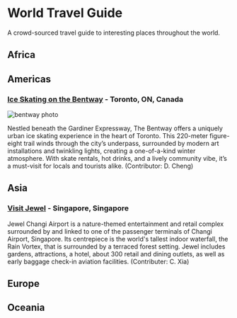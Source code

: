 # World Travel Guide
A crowd-sourced travel guide to interesting places throughout the world.

## Africa

## Americas

### [Ice Skating on the Bentway](https://thebentway.ca/event/winter-skating-opening-day/) - Toronto, ON, Canada

![bentway photo](https://thebentway.ca/wp-content/uploads/2024/11/Crop181230143633PolarBear_bentway-AndrewWilliamson1240-scaled-e1732912058106.jpg)

Nestled beneath the Gardiner Expressway, The Bentway offers a uniquely urban ice skating experience in the heart of Toronto. This 220-meter figure-eight trail winds through the city’s underpass, surrounded by modern art installations and twinkling lights, creating a one-of-a-kind winter atmosphere. With skate rentals, hot drinks, and a lively community vibe, it’s a must-visit for locals and tourists alike. (Contributor: D. Cheng)

## Asia

### [Visit Jewel](https://dynamic-media-cdn.tripadvisor.com/media/photo-o/1c/29/d4/40/night-view-of-the-hsbc.jpg?w=1000&h=600&s=1) - Singapore, Singapore

Jewel Changi Airport is a nature-themed entertainment and retail complex surrounded by and linked to one of the passenger terminals of Changi Airport, Singapore. Its centrepiece is the world's tallest indoor waterfall, the Rain Vortex, that is surrounded by a terraced forest setting. Jewel includes gardens, attractions, a hotel, about 300 retail and dining outlets, as well as early baggage check-in aviation facilities. (Contributer: C. Xia)

## Europe

## Oceania

